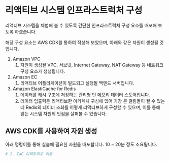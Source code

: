 # 리액티브 시스템 인프라스트럭처 구성

리액티브 시스템을 체험해 볼 수 있도록 간단한 인프라스트럭처 구성 요소를 배포해 보도록 하겠습니다.<br>

해당 구성 요소는 AWS CDK를 통하여 작성해 보았으며, 아래와 같은 자원이 생성될 것입니다.

1. Amazon VPC
   1. 자원이 생성될 VPC, 서브넷, Internet Gateway, NAT Gateway 등 네트워크 구성 요소가 생성됩니다.
2. Amazon EC
   1. 리액티브 어플리케이션이 빌드되고 실행될 백엔드 서버입니다.
3. Amazon ElastiCache for Redis
   1. 데이터를 캐시 구조에 저장하는 관리형 인 메모리 데이터 스토어입니다.
   2. 데이터 입출력은 리액티브한 아키텍처 구성에 있어 가장 큰 걸림돌이 될 수 있는데 Redis의 데이터 조회를 어떻게 리액티브하게 구성할 수 있으며, 이를 통해 얻는 시스템 차원의 잇점을 살펴볼 수 있습니다.

## AWS CDK를 사용하여 자원 생성

아래 명령어를 통해 실습에 필요한 자원을 배포합니다. 10 ~ 20분 정도 소요됩니다.<br>

```bash
# 1. IaC 디렉토리로 이동


```

